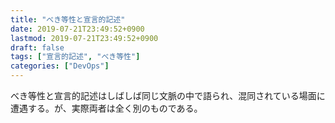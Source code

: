 ```yaml
---
title: "べき等性と宣言的記述"
date: 2019-07-21T23:49:52+0900
lastmod: 2019-07-21T23:49:52+0900
draft: false
tags: ["宣言的記述", "べき等性"]
categories: ["DevOps"]
---
```


べき等性と宣言的記述はしばしば同じ文脈の中で語られ、混同されている場面に遭遇する。が、実際両者は全く別のものである。

